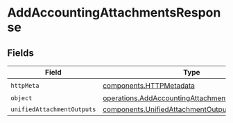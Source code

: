 # AddAccountingAttachmentsResponse


## Fields

| Field                                                                                                              | Type                                                                                                               | Required                                                                                                           | Description                                                                                                        |
| ------------------------------------------------------------------------------------------------------------------ | ------------------------------------------------------------------------------------------------------------------ | ------------------------------------------------------------------------------------------------------------------ | ------------------------------------------------------------------------------------------------------------------ |
| `httpMeta`                                                                                                         | [components.HTTPMetadata](../../models/components/httpmetadata.md)                                                 | :heavy_check_mark:                                                                                                 | N/A                                                                                                                |
| `object`                                                                                                           | [operations.AddAccountingAttachmentsResponseBody](../../models/operations/addaccountingattachmentsresponsebody.md) | :heavy_minus_sign:                                                                                                 | N/A                                                                                                                |
| `unifiedAttachmentOutputs`                                                                                         | [components.UnifiedAttachmentOutput](../../models/components/unifiedattachmentoutput.md)[]                         | :heavy_minus_sign:                                                                                                 | N/A                                                                                                                |